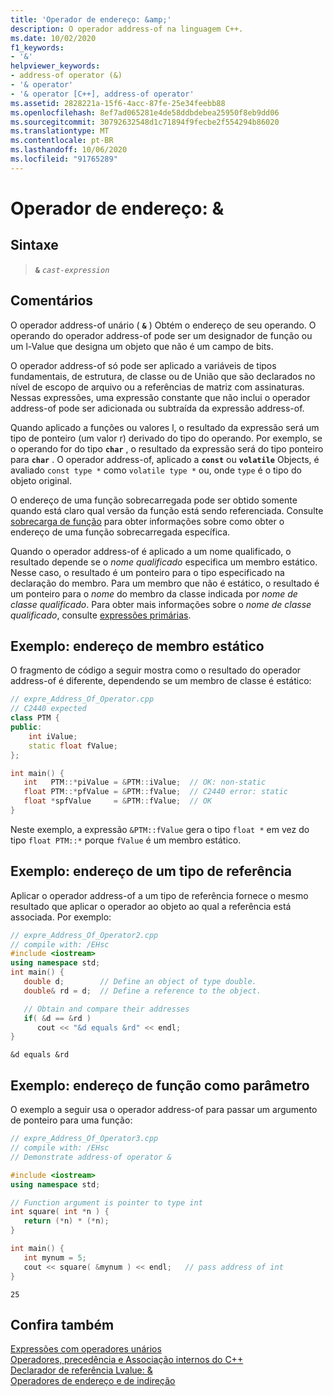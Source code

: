 ```yaml
---
title: 'Operador de endereço: &amp;'
description: O operador address-of na linguagem C++.
ms.date: 10/02/2020
f1_keywords:
- '&'
helpviewer_keywords:
- address-of operator (&)
- '& operator'
- '& operator [C++], address-of operator'
ms.assetid: 2828221a-15f6-4acc-87fe-25e34feebb88
ms.openlocfilehash: 8ef7ad065281e4de58ddbdebea25950f8eb9dd06
ms.sourcegitcommit: 30792632548d1c71894f9fecbe2f554294b86020
ms.translationtype: MT
ms.contentlocale: pt-BR
ms.lasthandoff: 10/06/2020
ms.locfileid: "91765289"
---
```

# <a name="address-of-operator-amp"></a>Operador de endereço: &amp;

## <a name="syntax"></a>Sintaxe

> **`&`** *`cast-expression`*

## <a name="remarks"></a>Comentários

O operador address-of unário ( **`&`** ) Obtém o endereço de seu operando. O operando do operador address-of pode ser um designador de função ou um l-Value que designa um objeto que não é um campo de bits.

O operador address-of só pode ser aplicado a variáveis de tipos fundamentais, de estrutura, de classe ou de União que são declarados no nível de escopo de arquivo ou a referências de matriz com assinaturas. Nessas expressões, uma expressão constante que não inclui o operador address-of pode ser adicionada ou subtraída da expressão address-of.

Quando aplicado a funções ou valores l, o resultado da expressão será um tipo de ponteiro (um valor r) derivado do tipo do operando. Por exemplo, se o operando for do tipo **`char`** , o resultado da expressão será do tipo ponteiro para **`char`** . O operador address-of, aplicado a **`const`** ou **`volatile`** Objects, é avaliado `const type *` como `volatile type *` ou, onde `type` é o tipo do objeto original.

O endereço de uma função sobrecarregada pode ser obtido somente quando está claro qual versão da função está sendo referenciada. Consulte [sobrecarga de função](function-overloading.md) para obter informações sobre como obter o endereço de uma função sobrecarregada específica.

Quando o operador address-of é aplicado a um nome qualificado, o resultado depende se o *nome qualificado* especifica um membro estático. Nesse caso, o resultado é um ponteiro para o tipo especificado na declaração do membro. Para um membro que não é estático, o resultado é um ponteiro para o *nome* do membro da classe indicada por *nome de classe qualificado*. Para obter mais informações sobre o *nome de classe qualificado*, consulte [expressões primárias](../cpp/primary-expressions.md).

## <a name="example-address-of-static-member"></a>Exemplo: endereço de membro estático

O fragmento de código a seguir mostra como o resultado do operador address-of é diferente, dependendo se um membro de classe é estático:

```cpp
// expre_Address_Of_Operator.cpp
// C2440 expected
class PTM {
public:
    int iValue;
    static float fValue;
};

int main() {
   int   PTM::*piValue = &PTM::iValue;  // OK: non-static
   float PTM::*pfValue = &PTM::fValue;  // C2440 error: static
   float *spfValue     = &PTM::fValue;  // OK
}
```

Neste exemplo, a expressão `&PTM::fValue` gera o tipo `float *` em vez do tipo `float PTM::*` porque `fValue` é um membro estático.

## <a name="example-address-of-a-reference-type"></a>Exemplo: endereço de um tipo de referência

Aplicar o operador address-of a um tipo de referência fornece o mesmo resultado que aplicar o operador ao objeto ao qual a referência está associada. Por exemplo:

```cpp
// expre_Address_Of_Operator2.cpp
// compile with: /EHsc
#include <iostream>
using namespace std;
int main() {
   double d;        // Define an object of type double.
   double& rd = d;  // Define a reference to the object.

   // Obtain and compare their addresses
   if( &d == &rd )
      cout << "&d equals &rd" << endl;
}
```

```Output
&d equals &rd
```

## <a name="example-function-address-as-parameter"></a>Exemplo: endereço de função como parâmetro

O exemplo a seguir usa o operador address-of para passar um argumento de ponteiro para uma função:

```cpp
// expre_Address_Of_Operator3.cpp
// compile with: /EHsc
// Demonstrate address-of operator &

#include <iostream>
using namespace std;

// Function argument is pointer to type int
int square( int *n ) {
   return (*n) * (*n);
}

int main() {
   int mynum = 5;
   cout << square( &mynum ) << endl;   // pass address of int
}
```

```Output
25
```

## <a name="see-also"></a>Confira também

[Expressões com operadores unários](../cpp/expressions-with-unary-operators.md)<br/>
[Operadores, precedência e Associação internos do C++](../cpp/cpp-built-in-operators-precedence-and-associativity.md)<br/>
[Declarador de referência Lvalue: &](../cpp/lvalue-reference-declarator-amp.md)<br/>
[Operadores de endereço e de indireção](../c-language/indirection-and-address-of-operators.md)
